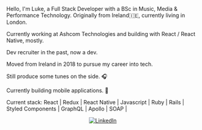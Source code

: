 Hello, I'm Luke, a Full Stack Developer with a BSc in Music, Media & Performance Technology. Originally from Ireland🇮🇪, currently living in London.

Currently working at Ashcom Technologies and building with React / React Native, mostly.

Dev recruiter in the past, now a dev.

Moved from Ireland in 2018 to pursue my career into tech. 

Still produce some tunes on the side. 🎧

Currently building mobile applications. 📳

Current stack: 
React | Redux | React Native | Javascript | Ruby | Rails | Styled Components | GraphQL | Apollo | SOAP |


<p align="center">
	<a href="https://www.linkedin.com/in/luke-prendergast/"><img src="https://img.shields.io/badge/LinkedIn--_.svg?style=social&logo=linkedin" alt="LinkedIn"></a>
</p>


